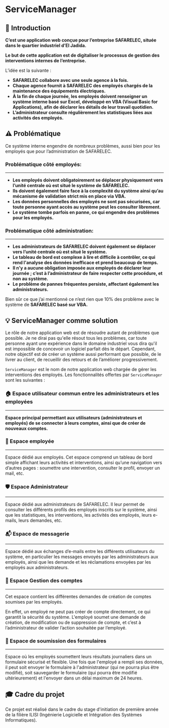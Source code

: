 # ServiceManager

## 🔰 Introduction

**C’est une application web conçue pour l’entreprise SAFARELEC, située dans le quartier industriel d’El Jadida.**

**Le but de cette application est de digitaliser le processus de gestion des interventions internes de l’entreprise.**

L’idée est la suivante :

- **SAFARELEC collabore avec une seule agence à la fois.**
- **Chaque agence fournit à SAFARELEC des employés chargés de la maintenance des équipements électriques.**
- **À la fin de chaque journée, les employés doivent renseigner un système interne basé sur Excel, développé en VBA (Visual Basic for Applications), afin de déclarer les détails de leur travail quotidien.**
- **L’administrateur consulte régulièrement les statistiques liées aux activités des employés.**

## ⚠️ Problématique

Ce système interne engendre de nombreux problèmes, aussi bien pour les employés que pour l’administration de SAFARELEC.

### Problématique côté employés:

---

- **Les employés doivent obligatoirement se déplacer physiquement vers l’unité centrale où est situé le système de SAFARELEC.**
- **Ils doivent également faire face à la complexité du système ainsi qu’au mécanisme de validation strict mis en place via VBA.**
- **Les données personnelles des employés ne sont pas sécurisées, car toute personne ayant accès au système peut les consulter librement.**
- **Le système tombe parfois en panne, ce qui engendre des problèmes pour les employés.**

### Problématique côté administration:

---

- **Les administrateurs de SAFARELEC doivent également se déplacer vers l’unité centrale où est situé le système.**
- **Le tableau de bord est complexe à lire et difficile à contrôler, ce qui rend l'analyse des données inefficace et prend beaucoup de temps.**
- **Il n’y a aucune obligation imposée aux employés de déclarer leur journée ; c’est à l’administrateur de faire respecter cette procédure, et non au système.**
- **Le problème de pannes fréquentes persiste, affectant également les administrateurs.**

Bien sûr ce que j’ai mentionné ce n’est rien que 10% des problème avec le système de **SAFARELEC basé sur VBA.**

## 💡 ServiceManager comme solution

Le rôle de notre application web est de résoudre autant de problèmes que possible. Je ne dirai pas qu'elle résout tous les problèmes, car toute personne ayant une expérience dans le domaine industriel vous dira qu'il est impossible de concevoir un logiciel parfait dès le départ. Cependant, notre objectif est de créer un système aussi performant que possible, de le livrer au client, de recueillir des retours et de l’améliorer progressivement.

`ServiceManager` est le nom de notre application web chargée de gérer les interventions des employés. Les fonctionnalités offertes par `ServiceManager` sont les suivantes :

### 🏠 Espace utilisateur commun entre les administrateurs et les employées

---

**Espace principal permettant aux utilisateurs (administrateurs et employés) de se connecter à leurs comptes, ainsi que de créer de nouveaux comptes.**

### 👤 Espace employée

---

Espace dédié aux employés. Cet espace comprend un tableau de bord simple affichant leurs activités et interventions, ainsi qu’une navigation vers d’autres pages : soumettre une intervention, consulter le profil, envoyer un mail, etc.

### 🛡️ Espace Administrateur

---

Espace dédié aux administrateurs de SAFARELEC. Il leur permet de consulter les différents profils des employés inscrits sur le système, ainsi que les statistiques, les interventions, les activités des employés, leurs e-mails, leurs demandes, etc.

### 📬 Espace de messagerie

---

Espace dédié aux échanges d’e-mails entre les différents utilisateurs du système, en particulier les messages envoyés par les administrateurs aux employés, ainsi que les demande et les réclamations envoyées par les employés aux administrateurs.

### 🔐 Espace Gestion des comptes

---

Cet espace contient les différentes demandes de création de comptes soumises par les employés.

En effet, un employé ne peut pas créer de compte directement, ce qui garantit la sécurité du système. L'employé soumet une demande de création, de modification ou de suppression de compte, et c’est à l’administrateur de valider l’action souhaitée par l’employé.

### 📝 Espace de soumission des formulaires

---

Espace où les employés soumettent leurs résultats journaliers dans un formulaire sécurisé et flexible. Une fois que l'employé a rempli ses données, il peut soit envoyer le formulaire à l'administrateur (qui ne pourra plus être modifié), soit sauvegarder le formulaire (qui pourra être modifié ultérieurement) et l'envoyer dans un délai maximum de 24 heures.

## 🎓 Cadre du projet

Ce projet est réalisé dans le cadre du stage d'initiation de première année de la filière ILISI (Ingénierie Logicielle et Intégration des Systèmes Informatiques).
